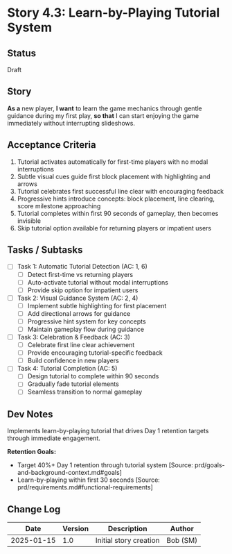 # Story 4.3: Learn-by-Playing Tutorial System

## Status
Draft

## Story
**As a** new player,
**I want** to learn the game mechanics through gentle guidance during my first play,
**so that** I can start enjoying the game immediately without interrupting slideshows.

## Acceptance Criteria
1. Tutorial activates automatically for first-time players with no modal interruptions
2. Subtle visual cues guide first block placement with highlighting and arrows
3. Tutorial celebrates first successful line clear with encouraging feedback
4. Progressive hints introduce concepts: block placement, line clearing, score milestone approaching
5. Tutorial completes within first 90 seconds of gameplay, then becomes invisible
6. Skip tutorial option available for returning players or impatient users

## Tasks / Subtasks
- [ ] Task 1: Automatic Tutorial Detection (AC: 1, 6)
  - [ ] Detect first-time vs returning players
  - [ ] Auto-activate tutorial without modal interruptions
  - [ ] Provide skip option for impatient users
- [ ] Task 2: Visual Guidance System (AC: 2, 4)
  - [ ] Implement subtle highlighting for first placement
  - [ ] Add directional arrows for guidance
  - [ ] Progressive hint system for key concepts
  - [ ] Maintain gameplay flow during guidance
- [ ] Task 3: Celebration & Feedback (AC: 3)
  - [ ] Celebrate first line clear achievement
  - [ ] Provide encouraging tutorial-specific feedback
  - [ ] Build confidence in new players
- [ ] Task 4: Tutorial Completion (AC: 5)
  - [ ] Design tutorial to complete within 90 seconds
  - [ ] Gradually fade tutorial elements
  - [ ] Seamless transition to normal gameplay

## Dev Notes
Implements learn-by-playing tutorial that drives Day 1 retention targets through immediate engagement.

**Retention Goals:**
- Target 40%+ Day 1 retention through tutorial system [Source: prd/goals-and-background-context.md#goals]
- Learn-by-playing within first 30 seconds [Source: prd/requirements.md#functional-requirements]

## Change Log
| Date | Version | Description | Author |
|------|---------|-------------|---------|
| 2025-01-15 | 1.0 | Initial story creation | Bob (SM) |